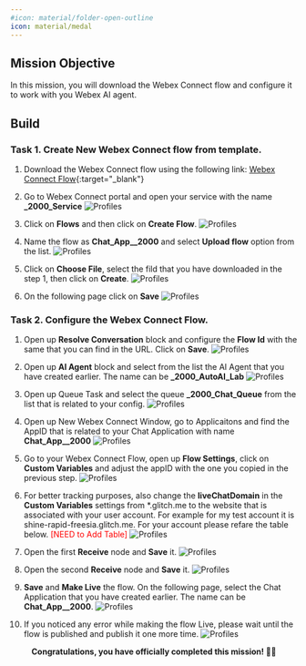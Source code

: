 ```yaml
---
#icon: material/folder-open-outline
icon: material/medal
---
```



## Mission Objective

In this mission, you will download the Webex Connect flow and configure it to work with you Webex AI agent. 

## Build

### Task 1. Create New Webex Connect flow from template. 

1. Download the Webex Connect flow using the following link:
[Webex Connect Flow](https://cisco.box.com/s/w1iqxeeoz2k6abl68lhmhijv9g0jtcy5){:target="_blank"}

2. Go to Webex Connect portal and open your service with the name **<copy><w class="attendee"></w>_2000_Service</copy>**
   ![Profiles](../graphics/Lab1_AI_Agent/4.27.gif)

3. Click on **Flows** and then click on **Create Flow**.
   ![Profiles](../graphics/Lab1_AI_Agent/4.28.gif)

4. Name the flow as **<copy>Chat_App_<w class="attendee"></w>_2000</copy>** and select **Upload flow** option from the list.
   ![Profiles](../graphics/Lab1_AI_Agent/4.29.png)

5. Click on **Choose File**, select the fild that you have downloaded in the step 1, then click on **Create**.
   ![Profiles](../graphics/Lab1_AI_Agent/4.30.png)

6. On the following page click on **Save**
   ![Profiles](../graphics/Lab1_AI_Agent/4.31.png)

### Task 2. Configure the Webex Connect Flow. 

1. Open up **Resolve Conversation** block and configure the **Flow Id** with the same that you can find in the URL. Click on **Save**.
   ![Profiles](../graphics/Lab1_AI_Agent/4.32.gif)

2. Open up **AI Agent** block and select from the list the AI Agent that you have created earlier. The name can be **<copy><w class="attendee"></w>_2000_AutoAI_Lab</copy>**
   ![Profiles](../graphics/Lab1_AI_Agent/4.33.gif)

3. Open up Queue Task and select the queue **<copy><w class="attendee"></w>_2000_Chat_Queue</copy>** from the list that is related to your config. 
   ![Profiles](../graphics/Lab1_AI_Agent/4.34.gif)

4. Open up New Webex Connect Window, go to Applicaitons and find the AppID that is related to your Chat Application with name **<copy>Chat_App_<w class="attendee"></w>_2000</copy>**
   ![Profiles](../graphics/Lab1_AI_Agent/4.35.gif)

5. Go to your Webex Connect Flow, open up **Flow Settings**, click on **Custom Variables** and adjust the appID with the one you copied in the previous step. 
   ![Profiles](../graphics/Lab1_AI_Agent/4.36.gif)

6. For better tracking purposes, also change the **liveChatDomain** in the **Custom Variables** settings from *.glitch.me to the website that is associated with your user account. For example for my test account it is shine-rapid-freesia.glitch.me. For your account please refare the table below. <span style="color: red;">[NEED to Add Table]</span> 
   ![Profiles](../graphics/Lab1_AI_Agent/4.41.gif)


6. Open the first **Receive** node and **Save** it.
   ![Profiles](../graphics/Lab1_AI_Agent/4.37.gif)

7. Open the second **Receive** node and **Save** it.
   ![Profiles](../graphics/Lab1_AI_Agent/4.38.gif)

8. **Save** and **Make Live** the flow. On the following page, select the Chat Application that you have created earlier. The name can be **<copy>Chat_App_<w class="attendee"></w>_2000</copy>**.
   ![Profiles](../graphics/Lab1_AI_Agent/4.39.gif)

9. If you noticed any error while making the flow Live, please wait until the flow is published and publish it one more time. 
   ![Profiles](../graphics/Lab1_AI_Agent/4.39.gif)

<p style="text-align:center"><strong>Congratulations, you have officially completed this mission! 🎉🎉 </strong></p>
